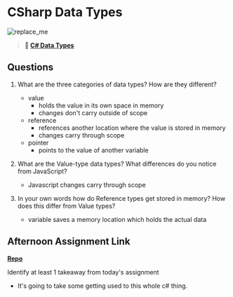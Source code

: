 # CSharp Data Types

![replace_me](https://codeworks.blob.core.windows.net/public/assets/img/illustrations/placeholder.svg)

> **📖 [C# Data Types](https://codeworksacademy.com/fs-student-guide/resources/wk10/01-CSharp-Generics)**

## Questions

1. What are the three categories of data types? How are they different?

   - value
     - holds the value in its own space in memory
     - changes don't carry outside of scope
   - reference
     - references another location where the value is stored in memory
     - changes carry through scope
   - pointer
     - points to the value of another variable

2. What are the Value-type data types? What differences do you notice from JavaScript?

   - Javascript changes carry through scope

3. In your own words how do Reference types get stored in memory? How does this differ from Value types?
   - variable saves a memory location which holds the actual data

## Afternoon Assignment Link

**[Repo](https://github.com/pkrueger/choreScore)**

Identify at least 1 takeaway from today's assignment

- It's going to take some getting used to this whole c# thing.
